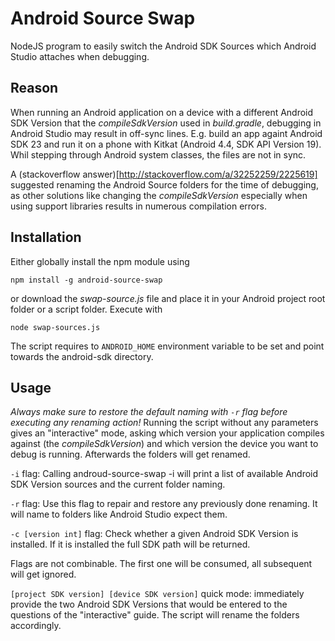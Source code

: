 # Android Source Swap

NodeJS program to easily switch the Android SDK Sources which Android Studio attaches when debugging.

## Reason 
When running an Android application on a device with a different Android SDK Version that the _compileSdkVersion_ used in _build.gradle_, debugging in Android Studio may result in off-sync lines. E.g. build an app againt Android SDK 23 and run it on a phone with Kitkat (Android 4.4, SDK API Version 19). Whil stepping through Android system classes, the files are not in sync.

A (stackoverflow answer)[http://stackoverflow.com/a/32252259/2225619] suggested renaming the Android Source folders for the time of debugging, as other solutions like changing the _compileSdkVersion_ especially when using support libraries results in numerous compilation errors.

## Installation
Either globally install the npm module using
````
npm install -g android-source-swap
````

or download the _swap-source.js_ file and place it in your Android project root folder or a script folder. Execute with
````
node swap-sources.js
````

The script requires to `ANDROID_HOME` environment variable to be set and point towards the android-sdk directory.

## Usage
*Always make sure to restore the default naming with `-r` flag before executing any renaming action!*
Running the script without any parameters gives an "interactive" mode, asking which version your application compiles against (the _compileSdkVersion_) and which version the device you want to debug is running. Afterwards the folders will get renamed.

`-i` flag: Calling androud-source-swap -i will print a list of available Android SDK Version sources and the current folder naming.

`-r` flag: Use this flag to repair and restore any previously done renaming. It will name to folders like Android Studio expect them.

`-c [version int]` flag: Check whether a given Android SDK Version is installed. If it is installed the full SDK path will be returned.

Flags are not combinable. The first one will be consumed, all subsequent will get ignored.

`[project SDK version] [device SDK version]` quick mode: immediately provide the two Android SDK Versions that would be entered to the questions of the "interactive" guide. The script will rename the folders accordingly.